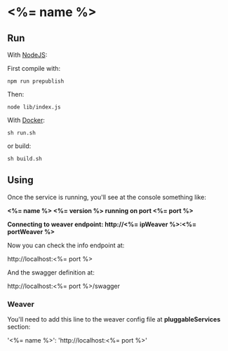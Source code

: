 # <%= name %>

## Run

With [NodeJS](https://nodejs.org/en/):

First compile with:

`npm run prepublish`

Then:

`node lib/index.js`

With [Docker](https://www.docker.com/):

`sh run.sh`

or build:

`sh build.sh`

## Using

Once the service is running, you'll see at the console something like:

**<%= name %> <%= version %> running on port <%= port %>**

**Connecting to weaver endpoint: http://<%= ipWeaver %>:<%= portWeaver %>**

Now you can check the info endpoint at:

http://localhost:<%= port %>

And the swagger definition at:

http://localhost:<%= port %>/swagger

### Weaver

You'll need to add this line to the weaver config file at **pluggableServices** section:
    
'<%= name %>': 'http://localhost:<%= port %>'